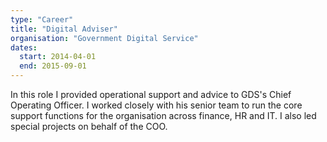 ```yaml
---
type: "Career"
title: "Digital Adviser"
organisation: "Government Digital Service"
dates:
  start: 2014-04-01
  end: 2015-09-01
---
```


In this role I provided operational support and advice to GDS's Chief Operating Officer. I worked closely with his senior team to run the core support functions for the organisation across finance, HR and IT. I also led special projects on behalf of the COO.
